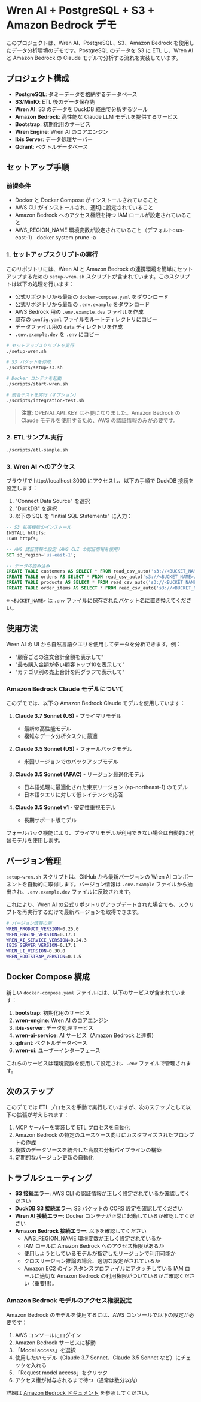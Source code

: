 # Wren AI + PostgreSQL + S3 + Amazon Bedrock デモ

このプロジェクトは、Wren AI、PostgreSQL、S3、Amazon Bedrock を使用したデータ分析環境のデモです。PostgreSQL のデータを S3 に ETL し、Wren AI と Amazon Bedrock の Claude モデルで分析する流れを実装しています。

## プロジェクト構成

- **PostgreSQL**: ダミーデータを格納するデータベース
- **S3/MinIO**: ETL 後のデータ保存先
- **Wren AI**: S3 のデータを DuckDB 経由で分析するツール
- **Amazon Bedrock**: 高性能な Claude LLM モデルを提供するサービス
- **Bootstrap**: 初期化用のサービス
- **Wren Engine**: Wren AI のコアエンジン
- **Ibis Server**: データ処理サーバー
- **Qdrant**: ベクトルデータベース

## セットアップ手順

### 前提条件
- Docker と Docker Compose がインストールされていること
- AWS CLI がインストールされ、適切に設定されていること
- Amazon Bedrock へのアクセス権限を持つ IAM ロールが設定されていること
- AWS_REGION_NAME 環境変数が設定されていること（デフォルト: us-east-1）
docker system prune -a

### 1. セットアップスクリプトの実行

このリポジトリには、Wren AI と Amazon Bedrock の連携環境を簡単にセットアップするための `setup-wren.sh` スクリプトが含まれています。このスクリプトは以下の処理を行います：

- 公式リポジトリから最新の `docker-compose.yaml` をダウンロード
- 公式リポジトリから最新の `.env.example` をダウンロード
- AWS Bedrock 用の `.env.example.dev` ファイルを作成
- 既存の `config.yaml` ファイルをルートディレクトリにコピー
- データファイル用の `data` ディレクトリを作成
- `.env.example.dev` を `.env` にコピー

```bash
# セットアップスクリプトを実行
./setup-wren.sh

# S3 バケットを作成
./scripts/setup-s3.sh

# Docker コンテナを起動
./scripts/start-wren.sh

# 統合テストを実行（オプション）
./scripts/integration-test.sh
```

> **注意**: OPENAI_API_KEY は不要になりました。Amazon Bedrock の Claude モデルを使用するため、AWS の認証情報のみが必要です。

### 2. ETL サンプル実行

```bash
./scripts/etl-sample.sh
```

### 3. Wren AI へのアクセス

ブラウザで http://localhost:3000 にアクセスし、以下の手順で DuckDB 接続を設定します：

1. "Connect Data Source" を選択
2. "DuckDB" を選択
3. 以下の SQL を "Initial SQL Statements" に入力：

```sql
-- S3 拡張機能のインストール
INSTALL httpfs;
LOAD httpfs;

-- AWS 認証情報の設定（AWS CLI の認証情報を使用）
SET s3_region='us-east-1';

-- データの読み込み
CREATE TABLE customers AS SELECT * FROM read_csv_auto('s3://<BUCKET_NAME>/data/customers.csv');
CREATE TABLE orders AS SELECT * FROM read_csv_auto('s3://<BUCKET_NAME>/data/orders.csv');
CREATE TABLE products AS SELECT * FROM read_csv_auto('s3://<BUCKET_NAME>/data/products.csv');
CREATE TABLE order_items AS SELECT * FROM read_csv_auto('s3://<BUCKET_NAME>/data/order_items.csv');
```

※ `<BUCKET_NAME>` は `.env` ファイルに保存されたバケット名に置き換えてください。

## 使用方法

Wren AI の UI から自然言語クエリを使用してデータを分析できます。例：

- "顧客ごとの注文合計金額を表示して"
- "最も購入金額が多い顧客トップ10を表示して"
- "カテゴリ別の売上合計を円グラフで表示して"

### Amazon Bedrock Claude モデルについて

このデモでは、以下の Amazon Bedrock Claude モデルを使用しています：

1. **Claude 3.7 Sonnet (US)** - プライマリモデル
   - 最新の高性能モデル
   - 複雑なデータ分析タスクに最適

2. **Claude 3.5 Sonnet (US)** - フォールバックモデル
   - 米国リージョンでのバックアップモデル

3. **Claude 3.5 Sonnet (APAC)** - リージョン最適化モデル
   - 日本語処理に最適化された東京リージョン (ap-northeast-1) のモデル
   - 日本語クエリに対して低レイテンシで応答

4. **Claude 3.5 Sonnet v1** - 安定性重視モデル
   - 長期サポート版モデル

フォールバック機能により、プライマリモデルが利用できない場合は自動的に代替モデルを使用します。

## バージョン管理

`setup-wren.sh` スクリプトは、GitHub から最新バージョンの Wren AI コンポーネントを自動的に取得します。バージョン情報は `.env.example` ファイルから抽出され、`.env.example.dev` ファイルに反映されます。

これにより、Wren AI の公式リポジトリがアップデートされた場合でも、スクリプトを再実行するだけで最新バージョンを取得できます。

```bash
# バージョン情報の例
WREN_PRODUCT_VERSION=0.25.0
WREN_ENGINE_VERSION=0.17.1
WREN_AI_SERVICE_VERSION=0.24.3
IBIS_SERVER_VERSION=0.17.1
WREN_UI_VERSION=0.30.0
WREN_BOOTSTRAP_VERSION=0.1.5
```

## Docker Compose 構成

新しい `docker-compose.yaml` ファイルには、以下のサービスが含まれています：

1. **bootstrap**: 初期化用のサービス
2. **wren-engine**: Wren AI のコアエンジン
3. **ibis-server**: データ処理サービス
4. **wren-ai-service**: AI サービス（Amazon Bedrock と連携）
5. **qdrant**: ベクトルデータベース
6. **wren-ui**: ユーザーインターフェース

これらのサービスは環境変数を使用して設定され、`.env` ファイルで管理されます。

## 次のステップ

このデモでは ETL プロセスを手動で実行していますが、次のステップとして以下の拡張が考えられます：

1. MCP サーバーを実装して ETL プロセスを自動化
2. Amazon Bedrock の特定のユースケース向けにカスタマイズされたプロンプトの作成
3. 複数のデータソースを統合した高度な分析パイプラインの構築
4. 定期的なバージョン更新の自動化

## トラブルシューティング

- **S3 接続エラー**: AWS CLI の認証情報が正しく設定されているか確認してください
- **DuckDB S3 接続エラー**: S3 バケットの CORS 設定を確認してください
- **Wren AI 接続エラー**: Docker コンテナが正常に起動しているか確認してください
- **Amazon Bedrock 接続エラー**: 以下を確認してください
  - AWS_REGION_NAME 環境変数が正しく設定されているか
  - IAM ロールに Amazon Bedrock へのアクセス権限があるか
  - 使用しようとしているモデルが指定したリージョンで利用可能か
  - クロスリージョン推論の場合、適切な設定がされているか
  - Amazon EC2 のインスタンスプロファイルにアタッチしている IAM ロールに適切な Amazon Bedrock の利用権限がついているかご確認ください（重要!!!）。

### Amazon Bedrock モデルのアクセス権限設定

Amazon Bedrock のモデルを使用するには、AWS コンソールで以下の設定が必要です：

1. AWS コンソールにログイン
2. Amazon Bedrock サービスに移動
3. 「Model access」を選択
4. 使用したいモデル（Claude 3.7 Sonnet、Claude 3.5 Sonnet など）にチェックを入れる
5. 「Request model access」をクリック
6. アクセス権が付与されるまで待つ（通常は数分以内）

詳細は [Amazon Bedrock ドキュメント](https://docs.aws.amazon.com/bedrock/latest/userguide/model-access.html) を参照してください。
